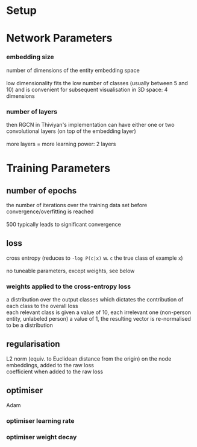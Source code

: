 # Setup	



# Network Parameters	

### embedding size	
  number of dimensions of the entity embedding space <br>	
  low dimensionality fits the low number of classes (usually between 5 and 10) and is convenient for subsequent visualisation in 3D space: 4 dimensions	


### number of layers	
  then RGCN in Thiviyan's implementation can have either one or two convolutional layers (on top of the embedding layer) <br>	
  more layers = more learning power: 2 layers	


# Training Parameters	

## number of epochs	
  the number of iterations over the training data set before convergence/overfitting is reached <br>	
  500 typically leads to significant convergence	


## loss	
  cross entropy (reduces to `-log P(c|x)` w. `c` the true class of example `x`) <br>	
  no tuneable parameters, except weights, see below	

### weights applied to the cross-entropy loss	
  a distribution over the output classes which dictates the contribution of each class to the overall loss <br>	
  each relevant class is given a value of 10, each irrelevant one (non-person entity, unlabeled person) a value of 1,
  the resulting vector is re-normalised to be a distribution	


## regularisation	
  L2 norm (equiv. to Euclidean distance from the origin) on the node embeddings, added to the raw loss <br>	
  coefficient when added to the raw loss	


## optimiser	
  Adam	

### optimiser learning rate	



### optimiser weight decay	



